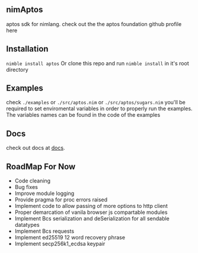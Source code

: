 ## nimAptos
aptos sdk for nimlang.
check out the the aptos foundation github profile here

## Installation
`nimble install aptos`
Or clone this repo and run `nimble install` in it's root directory

## Examples
check `./examples`
or `./src/aptos.nim`
or `./src/aptos/sugars.nim`
you'll be required to set enviromental variables in order to properly run the examples.
The variables names can be found in the code of the examples

## Docs
check out docs at [docs](https://rawcdn.githack.com/C-NERD/libDocs/3f86751a5840db24d6ab74ff87278eabb9998096/nimaptos_docs/aptos.html).

## RoadMap For Now
- Code cleaning
- Bug fixes
- Improve module logging
- Provide pragma for proc errors raised
- Implement code to allow passing of more options to http client
- Proper demarcation of vanila browser js compartable modules
- Implement Bcs serialization and deSerialization for all sendable datatypes
- Implement Bcs requests
- Implement ed25519 12 word recovery phrase
- Implement secp256k1_ecdsa keypair
